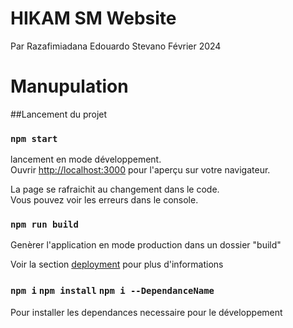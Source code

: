 # HIKAM SM Website
Par Razafimiadana Edouardo Stevano
Février 2024 

# Manupulation
##Lancement du projet
### `npm start`
lancement en mode développement.\
Ouvrir [http://localhost:3000](http://localhost:3000) pour l'aperçu sur votre navigateur.

La page se rafraichit au changement dans le code.\
Vous pouvez voir les erreurs dans le console.

### `npm run build`
Genèrer l'application en mode production dans un dossier "build" 

Voir la section [deployment](https://facebook.github.io/create-react-app/docs/deployment) pour plus d'informations

### `npm i` `npm install` `npm i --DependanceName`
Pour installer les dependances necessaire pour le développement


